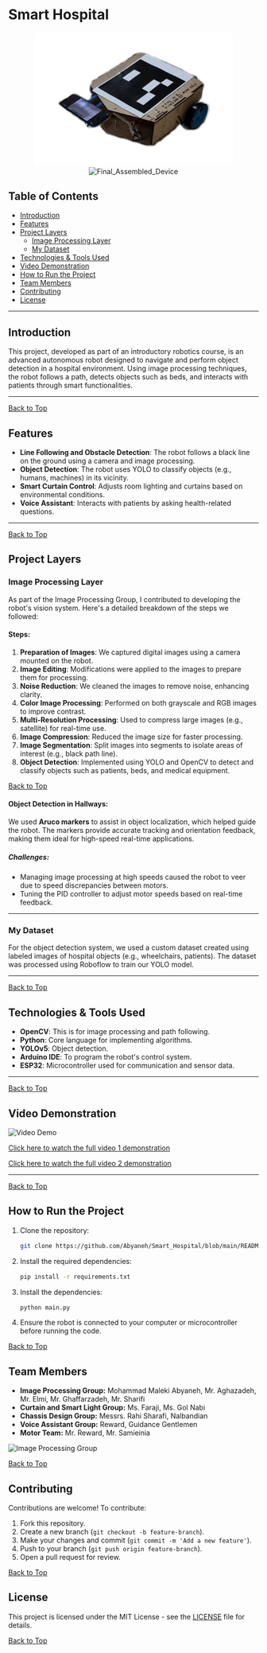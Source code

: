 # Smart Hospital


<p align="center">
  <img src="https://github.com/Abyaneh/Smart_Hospital/blob/main/Robotic%20movie%20and%20photos/Structure%20of%20Robot.png" alt="Final_Assembled_Device" width="400"/>
  <img src="https://github.com/Abyaneh/Smart_Hospital/blob/main/Robotic%20movie%20and%20photos/Voice%20assistant%20and%20easy%20to%20use%20in%20the%20bot.png" alt="Final_Assembled_Device" width="400"/>
</p>



## Table of Contents
- [Introduction](#introduction)
- [Features](#features)
- [Project Layers](#project-layers)
  - [Image Processing Layer](#image-processing-layer)
  - [My Dataset](#my-dataset)
- [Technologies & Tools Used](#technologies--tools-used)
- [Video Demonstration](#video-demonstration)
- [How to Run the Project](#how-to-run-the-project)
- [Team Members](#team-members)
- [Contributing](#contributing)
- [License](#license)

---

## Introduction
This project, developed as part of an introductory robotics course, is an advanced autonomous robot designed to navigate and perform object detection in a hospital environment. Using image processing techniques, the robot follows a path, detects objects such as beds, and interacts with patients through smart functionalities.

---

[Back to Top](#table-of-contents)
## Features
- **Line Following and Obstacle Detection**: The robot follows a black line on the ground using a camera and image processing.
- **Object Detection**: The robot uses YOLO to classify objects (e.g., humans, machines) in its vicinity.
- **Smart Curtain Control**: Adjusts room lighting and curtains based on environmental conditions.
- **Voice Assistant**: Interacts with patients by asking health-related questions.

---

[Back to Top](#table-of-contents)
## Project Layers

### Image Processing Layer
As part of the Image Processing Group, I contributed to developing the robot's vision system. Here's a detailed breakdown of the steps we followed:


#### Steps:
1. **Preparation of Images**: We captured digital images using a camera mounted on the robot.
2. **Image Editing**: Modifications were applied to the images to prepare them for processing.
3. **Noise Reduction**: We cleaned the images to remove noise, enhancing clarity.
4. **Color Image Processing**: Performed on both grayscale and RGB images to improve contrast.
5. **Multi-Resolution Processing**: Used to compress large images (e.g., satellite) for real-time use.
6. **Image Compression**: Reduced the image size for faster processing.
7. **Image Segmentation**: Split images into segments to isolate areas of interest (e.g., black path line).
8. **Object Detection**: Implemented using YOLO and OpenCV to detect and classify objects such as patients, beds, and medical equipment.

[Back to Top](#table-of-contents)
#### Object Detection in Hallways:
We used **Aruco markers** to assist in object localization, which helped guide the robot. The markers provide accurate tracking and orientation feedback, making them ideal for high-speed real-time applications.


##### Challenges:
- Managing image processing at high speeds caused the robot to veer due to speed discrepancies between motors.
- Tuning the PID controller to adjust motor speeds based on real-time feedback.

---


### My Dataset
For the object detection system, we used a custom dataset created using labeled images of hospital objects (e.g., wheelchairs, patients). The dataset was processed using Roboflow to train our YOLO model.

---

[Back to Top](#table-of-contents)
## Technologies & Tools Used
- **OpenCV**: This is for image processing and path following.
- **Python**: Core language for implementing algorithms.
- **YOLOv5**: Object detection.
- **Arduino IDE**: To program the robot's control system.
- **ESP32**: Microcontroller used for communication and sensor data.

---

[Back to Top](#table-of-contents)
## Video Demonstration
![Video Demo](insert_video_here.gif)

[Click here to watch the full video 1 demonstration](https://github.com/Abyaneh/Smart_Hospital/blob/main/Robotic%20movie%20and%20photos/functionality_1.mp4)

[Click here to watch the full video 2 demonstration](https://github.com/Abyaneh/Smart_Hospital/blob/main/Robotic%20movie%20and%20photos/functionality_2.mp4)

---

[Back to Top](#table-of-contents)
## How to Run the Project
1. Clone the repository:
   ```bash
   git clone https://github.com/Abyaneh/Smart_Hospital/blob/main/README.md#how-to-run-the-project
   ```
2. Install the required dependencies:
    ```bash
    pip install -r requirements.txt
    ```
3. Install the dependencies:
    ```bash
    python main.py
    ```
4. Ensure the robot is connected to your computer or microcontroller before running the code.

[Back to Top](#table-of-contents)
## Team Members
- **Image Processing Group:** Mohammad Maleki Abyaneh, Mr. Aghazadeh, Mr. Elmi, Mr. Ghaffarzadeh, Mr. Sharifi
- **Curtain and Smart Light Group:** Ms. Faraji, Ms. Gol Nabi
- **Chassis Design Group:** Messrs. Rahi Sharafi, Nalbandian
- **Voice Assistant Group:** Reward, Guidance Gentlemen
- **Motor Team:** Mr. Reward, Mr. Samieinia


![Image Processing Group](https://github.com/Abyaneh/Smart_Hospital/blob/main/Robotic%20movie%20and%20photos/Image%20Processing%20Group.png)

[Back to Top](#table-of-contents)
## Contributing
Contributions are welcome! To contribute:
1. Fork this repository.
2. Create a new branch (`git checkout -b feature-branch`).
3. Make your changes and commit (`git commit -m 'Add a new feature'`).
4. Push to your branch (`git push origin feature-branch`).
5. Open a pull request for review.

[Back to Top](#table-of-contents)


## License
This project is licensed under the MIT License - see the [LICENSE](https://github.com/Abyaneh/rotten_and_fresh/blob/main/LICENSE) file for details.

[Back to Top](#table-of-contents)
